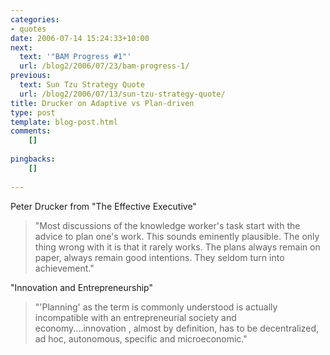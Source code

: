 ```yaml
---
categories:
- quotes
date: 2006-07-14 15:24:33+10:00
next:
  text: '"BAM Progress #1"'
  url: /blog2/2006/07/23/bam-progress-1/
previous:
  text: Sun Tzu Strategy Quote
  url: /blog2/2006/07/13/sun-tzu-strategy-quote/
title: Drucker on Adaptive vs Plan-driven
type: post
template: blog-post.html
comments:
    []
    
pingbacks:
    []
    
---
```

Peter Drucker from "The Effective Executive"

> "Most discussions of the knowledge worker's task start with the advice to plan one's work. This sounds eminently plausible. The only thing wrong with it is that it rarely works. The plans always remain on paper, always remain good intentions. They seldom turn into achievement."

"Innovation and Entrepreneurship"

> "'Planning' as the term is commonly understood is actually incompatible with an entrepreneurial society and economy....innovation , almost by definition, has to be decentralized, ad hoc, autonomous, specific and microeconomic."